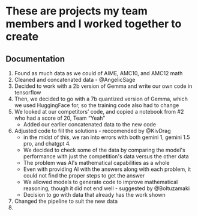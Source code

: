 # These are projects my team members and I worked together to create

## Documentation

1. Found as much data as we could of AIME, AMC10, and AMC12 math
2. Cleaned and concatenated data - @AngelicSage
3. Decided to work with a 2b version of Gemma and write our own code in tensorflow
4. Then, we decided to go with a 7b quantized version of Gemma, which we used HuggingFace for, so the training code also had to change
5. We looked at our competitors’ code, and copied a notebook from #2 who had a score of 20, Team “Yeah”
   - Added our earlier concatenated data to the new code 
7. Adjusted code to fill the solutions - reccomended by @KivDrag
   - in the midst of this, we ran into errors with both gemini 1, gemini 1.5 pro, and chatgpt 4.
   - We decided to check some of the data by comparing the model's performance with just the competition's data versus the other data
   - The problem was AI's mathematical capabilities as a whole
   - Even with providing AI with the answers along with each problem, it could not find the proper steps to get the answer
   - We allowed models to generate code to improve mathematical reasoning, though it did not end well - suggested by @Boltuzamaki
   - Decision to go with data that already has the work shown
9.  Changed the pipeline to suit the new data 
10. 
